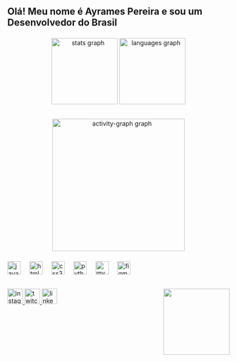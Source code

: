 <h2 align="left">Olá! Meu nome é Ayrames Pereira e sou um Desenvolvedor do Brasil</h2>

###

<div align="center">
  <img src="https://github-readme-stats.vercel.app/api?username=ayramesteodosio&hide_title=false&hide_rank=false&show_icons=true&include_all_commits=true&count_private=true&disable_animations=false&theme=dark&locale=en&hide_border=false" height="150" alt="stats graph"  />
  <img src="https://github-readme-stats.vercel.app/api/top-langs?username=ayramesteodosio&locale=en&hide_title=false&layout=compact&card_width=320&langs_count=5&theme=dark&hide_border=false" height="150" alt="languages graph"  />
</div>

## 

###

<div align="center">
  <img src="https://github-readme-activity-graph.vercel.app/graph?username=ayramesteodosio&radius=16&theme=github-compact&area=true&order=5&hide_title=false&hide_border=true&bg_color=151414&hide_border=false" height="300" alt="activity-graph graph"  />
</div>

<!--###

<img align="right" height="150" src="https://media1.tenor.com/m/TUvcFjOqnG0AAAAC/cute-adorable.gif"  />

-->

###

<div align="left">
  <img src="https://cdn.jsdelivr.net/gh/devicons/devicon/icons/javascript/javascript-original.svg" height="30" alt="javascript logo"  />
  <img width="12" />
  <img src="https://cdn.jsdelivr.net/gh/devicons/devicon/icons/html5/html5-original.svg" height="30" alt="html5 logo"  />
  <img width="12" />
  <img src="https://cdn.jsdelivr.net/gh/devicons/devicon/icons/css3/css3-original.svg" height="30" alt="css3 logo"  />
  <img width="12" />
  <img src="https://cdn.jsdelivr.net/gh/devicons/devicon/icons/python/python-original.svg" height="30" alt="python logo"  />
  <img width="12" />
  <img src="https://cdn.jsdelivr.net/gh/devicons/devicon/icons/mysql/mysql-original.svg" height="30" alt="mysql logo"  />
  <img width="12" />
  <img src="https://cdn.jsdelivr.net/gh/devicons/devicon/icons/figma/figma-original.svg" height="30" alt="figma logo"  />
</div>

##

###

<div align="left">
  <a href="https://www.instagram.com/ay.core/" target="_blank">
    <img src="https://img.shields.io/static/v1?message=Instagram&logo=instagram&label=&color=E4405F&logoColor=white&labelColor=&style=for-the-badge" height="35" alt="instagram logo"  />
  </a>
  <a href="https://www.twitch.tv/minxl_" target="_blank">
    <img src="https://img.shields.io/static/v1?message=Twitch&logo=twitch&label=&color=9146FF&logoColor=white&labelColor=&style=for-the-badge" height="35" alt="twitch logo"  />
  </a>
  <a href="https://br.linkedin.com/in/ayrames-pereira-teodosio-alves-de-andrade-5520a0226" target="_blank">
    <img src="https://img.shields.io/static/v1?message=LinkedIn&logo=linkedin&label=&color=0077B5&logoColor=white&labelColor=&style=for-the-badge" height="35" alt="linkedin logo"  />
  </a>
  <img align="right" height="150" src="https://media1.tenor.com/m/TUvcFjOqnG0AAAAC/cute-adorable.gif"  />
</div>

###
